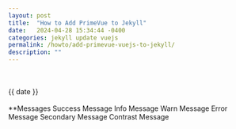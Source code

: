 ```yaml
---
layout: post
title:  "How to Add PrimeVue to Jekyll"
date:   2024-04-28 15:34:44 -0400
categories: jekyll update vuejs
permalink: /howto/add-primevue-vuejs-to-jekyll/
description: ""
---
```



<!-- {% raw %} -->
  
 <link rel="stylesheet" href="https://unpkg.com/primeicons/primeicons.css" />
 <link rel="stylesheet" href="https://unpkg.com/primeflex@3/primeflex.min.css" />


<script src="https://unpkg.com/vue@3/dist/vue.global.prod.js"></script>
<script src="https://unpkg.com/primevue/umd/primevue.min.js"></script>
<script src="https://unpkg.com/@primevue/themes/umd/aura.min.js"></script>

<div id="app">
  <p-datepicker inline v-model="date"></p-datepicker>
  <br /><br />
  {{ date }}
  <br/><br/>
  **Messages
    <Message severity="success">Success Message</Message>
    <Message severity="info">Info Message</Message>
    <Message severity="warn">Warn Message</Message>
    <Message severity="error">Error Message</Message>
    <Message severity="secondary">Secondary Message</Message>
    <Message severity="contrast">Contrast Message</Message>
    <br/><br/>


  <Galleria v-model:activeIndex="activeIndex" v-model:visible="displayCustom" v-bind:value="images" v-bind:responsiveOptions="responsiveOptions" v-bind:numVisible="7" containerStyle="max-width: 850px" v-bind:circular="true" v-bind:fullScreen="true" v-bind:showItemNavigators="true" v-bind:showThumbnails="false">
    <template v-slot:item="slotProps">
        <img v-bind:src="slotProps.item.itemImageSrc" v-bind:alt="slotProps.item.alt" style="display: block; max-height: 350px" />
    </template>
    <template v-slot:thumbnail="slotProps">
        <img v-bind:src="slotProps.item.itemImageSrc" v-bind:alt="slotProps.item.alt" style="display: block; max-height: 64px" />
    </template>
  </Galleria>

</div>

<script>
  const { createApp, ref } = Vue;
  const app = createApp({
    setup() {
        const date = ref();
        
   // Image data array simulating a photo service      
    const images = ref([
    { 
        itemImageSrc: '/assets/stock/pexels-ethan-brooke-1123775-2128042.jpg', 
        thumbnailImageSrc: '/assets/co-ico-48.png', 
        alt: 'Street' 
    },
    { 
        itemImageSrc: '/assets/stock/pexels-joshsorenson-1054397.jpg', 
        thumbnailImageSrc: '/assets/co-ico-48.png', 
        alt: 'server cables' 
    },
    { 
        itemImageSrc: '/assets/stock/pexels-markusspiske-1089438.jpg', 
        thumbnailImageSrc: '/assets/co-ico-48.png', 
        alt: 'matrix' 
    },
    { 
        itemImageSrc: '/assets/stock/pexels-pixabay-60504.jpg', 
        thumbnailImageSrc: '/assets/co-ico-48.png', 
        alt: 'security pointer' 
    }
]);
      
      const position = ref('bottom');
      const positionOptions = ref([
          { label: 'Bottom', value: 'bottom' },
          { label: 'Top', value: 'top' },
          { label: 'Left', value: 'left' },
          { label: 'Right', value: 'right' }
      ]);
      const responsiveOptions = ref([
          { breakpoint: '1300px', numVisible: 4 },
          { breakpoint: '575px', numVisible: 1 }
      ]);
      // Simulate fetching data on mount
    //   onMounted(() => {
    //       // You can replace this with actual API fetching if needed
    //   });


      return {
        date,
        images,
        position,
        positionOptions,
        responsiveOptions
      };
    },
  });
  app.use(PrimeVue.Config, {
    theme: {
        preset: PrimeVue.Themes.Aura
    }
  });
  app.component('p-datepicker', PrimeVue.DatePicker);
  app.component('Message', PrimeVue.Message);
  app.component('RadioButton', PrimeVue.RadioButton)
  app.component('Galleria', PrimeVue.Galleria)
  app.mount('#app');
</script>



<!-- {% endraw %} -->